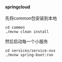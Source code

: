 #### springcloud
先将common包安装到本地
```
cd common
./mvnw clean install
```
然后启动每一个小服务
```
cd services/service-xxx
./mvnw spring-boot:run
```